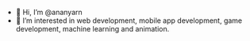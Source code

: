 - 👋 Hi, I’m @ananyarn
- 👀 I’m interested in web development, mobile app development, game development, machine learning and animation. 

<!---
ananyarn/ananyarn is a ✨ special ✨ repository because its `README.md` (this file) appears on your GitHub profile.
You can click the Preview link to take a look at your changes.
--->
